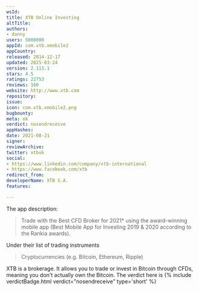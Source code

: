```yaml
---
wsId: 
title: XTB Online Investing
altTitle: 
authors:
- danny
users: 5000000
appId: com.xtb.xmobile2
appCountry: 
released: 2014-12-17
updated: 2025-03-24
version: 2.113.1
stars: 4.5
ratings: 22753
reviews: 160
website: http://www.xtb.com
repository: 
issue: 
icon: com.xtb.xmobile2.png
bugbounty: 
meta: ok
verdict: nosendreceive
appHashes: 
date: 2021-08-21
signer: 
reviewArchive: 
twitter: xtbuk
social:
- https://www.linkedin.com/company/xtb-international
- https://www.facebook.com/xtb
redirect_from: 
developerName: XTB S.A.
features: 

---
```


The app description:

>Trade with the Best CFD Broker for 2021* using the award-winning mobile app (Best Mobile App for Investing 2019 & 2020 according to the Rankia awards).

Under their list of trading instruments

>Cryptocurrencies (e.g. Bitcoin, Ethereum, Ripple)


XTB is a brokerage. It allows you to trade or invest in Bitcoin through  CFDs, meaning you don't actually own the Bitcoin. The verdict here is {% include verdictBadge.html verdict="nosendreceive" type='short' %}
